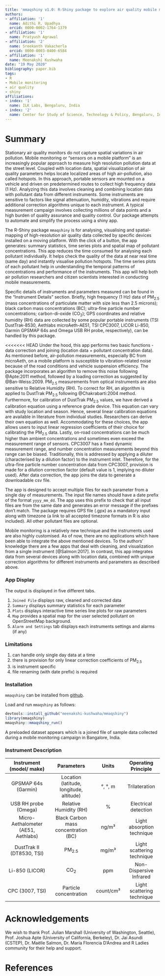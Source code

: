 ```yaml
---
title: 'mmaqshiny v1.0: R-Shiny package to explore air quality mobile monitoring data'
authors:
- affiliation: '1'
  name: Adithi R. Upadhya
  orcid: 0000-0002-1764-1379
- affiliation: '1'
  name: Pratyush Agrawal
- affiliation: '2'
  name: Sreekanth Vakacherla
  orcid: 0000-0003-0400-6584
- affiliation: '1'
  name: Meenakshi Kushwaha
date: "19 May 2020"
bibliography: paper.bib
tags:
- R
- Mobile monitoring
- air quality
- shiny
affiliations:
- index: '1'
  name: ILK Labs, Bengaluru, India
- index: '2'
  name: Center for Study of Science, Technology & Policy, Bengaluru, India
---
```


# Summary

Stationary air quality monitors do not capture spatial variations in air pollution. Mobile monitoring or “sensors on a mobile platform” is an increasingly popular approach to measure high resolution pollution data at the street level. Coupled with location data, spatial visualization of air quality parameters helps locate localized areas of high air-pollution, also called hotspots. In this approach, portable sensors are mounted on a vehicle and driven on predetermined routes to collect high frequency data (1 Hz). Analyzing this data involves cleaning and combining location data with pollutant data from different instruments. Some instruments are sensitive to factors like signal attenuation, humidity, vibrations and require additional correction algorithms unique to each instrument. A typical measurement campaign involves collecting millions of data points and a high burden of quality assurance and quality control. Our package attempts to automate and simplify the process using a shiny app.

The R-Shiny package `mmaqshiny` is for analysing, visualising and spatial-mapping of high-resolution air quality data collected by specific devices installed on a moving platform.  With the click of a button, the app generates: summary statistics, time series plots and spatial map of pollutant concentrations. This app reduces the time consumed for analysing each pollutant individually. It helps check the quality of the data at near real time (same day) and instantly visualise pollution hotspots. The time series plots of each pollutant help in understanding the temporal patterns of concentrations and performance of the instruments. This app will help both air pollution researchers and citizen scientists interested in conducting mobile measurements. 

Specific details of instruments and parameters measured can be found in the “Instrument Details” section. Briefly, high frequency (1 Hz) data of  PM<sub>2.5</sub> (mass concentrations of particulate matter with size less than 2.5 microns); black carbon mass concentrations (BC); ultra-fine particle number concentrations; carbon-di-oxide (CO<sub>2</sub>); GPS coordinates and relative humidity (RH) data are collected by some popular portable instruments (TSI DustTrak-8530, Aethlabs microAeth-AE51, TSI CPC3007, LICOR Li-850, Garmin GPSMAP 64s and Omega USB RH probe, respectively), can be handled by this package. 

<<<<<<< HEAD
Under the hood, this app performs two basic functions - data correction and joining (location data + pollutant concentration data). As mentioned before, air-pollution measurements, especially BC from microAeth, on a mobile platform is susceptible to vibration-related noise because of the road conditions and vehicle suspension efficiency. The package incorporates an algorithm to remove this noise following @Apte:2011 method, followed by a loading correction as suggested by @Ban-Weiss:2009. PM<sub>2.5</sub> measurements from optical instruments are also sensitive to Relative Humidity (RH). To correct for RH, an algorithm is applied to DustTrak  PM<sub>2.5</sub> following @Chakrabarti:2004 method. Furthermore, for calibration of DustTrak PM<sub>2.5</sub> values, we have derived a calibration equation using a reference grade device. This  equation can vary with study location and season. Hence, several linear calibration equations are available in literature from individual studies. Researchers can derive their own equation as well. Accommodating for these choices, the app allows users to input linear regression coefficients of their choice for calibrating the  PM<sub>2.5</sub> data. Lastly, on-road concentrations can be much higher than ambient concentrations and sometimes even exceed the measurement range of sensors. CPC3007 has a fixed dynamic measurement range, and number concentration measurements beyond this range can be biased. Traditionally, this is addressed by applying a diluter (characterised by a dilution factor) to the instrument inlet. Therefore, for the ultra-fine particle number concentration data from CPC3007, provision is made for a dilution correction factor (default value is 1, implying no diluter used). After data correction, the app joins the data to generate a downloadable csv file. 

The app is designed to accept multiple files for each parameter from a single day of measurements. The input file names should have a date prefix of the format `yyyy_mm_dd`. The app uses this prefix to check that all input files are from the same date and generates an error message if the prefixes don’t match. The package requires GPS file (.gpx) as a mandatory input along with timezone (a link to all accepted timezone formats in R is also included). All other pollutant files are optional.

Mobile monitoring is a relatively new technique and the instruments used are also highly customised. As of now, there are no applications which have been able to integrate the above mentioned devices. To the authors’ knowledge there are a few apps that deal with cleaning,  and visualization from a single instrument [@Salmon:2017]. In contrast, this app integrates data from several devices along with location data, combined with unique correction algorithms for different instruments and parameters as described above. 


### App Display

The output is displayed in five different tabs.

1) `Joined File` displays raw, cleaned and corrected data
2) `Summary` displays summary statistics for each parameter
3)  `Plots` displays interactive  time series line plots for raw parameters
4) `Map` provides a spatial map for the user selected pollutant on OpenStreetMap background.
5) `Alarm and Settings` tab displays each instruments settings and alarms (if any)


### Limitations

1) can handle only single day data at a time
2) there is provision for only linear correction coefficients of PM<sub>2.5</sub> 
3) is instrument specific
4) file renaming (with date prefix) is required


### Installation

`mmaqshiny` can be installed from [github](https://github.com/).

Load and run `mmaqshiny` as follows:

``` r
devtools::install_github("meenakshi-kushwaha/mmaqshiny")
library(mmaqshiny)
mmaqshiny::mmaqshiny_run()
```
A preloaded dataset appears which is a joined file of sample data collected during a mobile monitoring campaign in Bangalore, India.


### Instrument Description


| Instrument (model/ make) | Parameters | Units| Operating Principle | 
| :-----:|:-----:|:-----:|:-----:|
| GPSMAP 64s (Garmin) | Location (latitude, longitude, altitude) | °, °, m | Trilateration|
| USB RH probe (Omega) | Relative Humidity (RH) | % | Electrical detection | 
| Micro-Aethalometer (AE51, Aethlabs)  | Black Carbon mass concentration (BC) | ng/m³ | Light absorption technique |
| DustTrak II (DT8530, TSI) | PM<sub>2.5</sub> | mg/m³ |  Light scattering technique | 
| Li-850 (LICOR) | CO<sub>2</sub> | ppm | Non-Dispersive Infrared |
| CPC (3007, TSI) | Particle concentration | count/cm³ | Light scattering technique |



# Acknowledgements

We wish to thank Prof. Julian Marshall (University of Washington, Seattle), Prof. Joshua Apte (University of California, Berkeley), Dr. Jai Asundi (CSTEP), Dr. Maëlle Salmon, Dr. María Florencia D’Andrea and R Ladies community for their help and support.

# References
